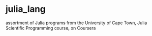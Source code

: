 # julia_lang
assortment of Julia programs from the University of Cape Town, Julia Scientific Programming course, on Coursera
